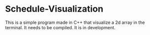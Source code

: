 # Schedule-Visualization
This is a simple program made in C++ that visualize a 2d array in the terminal. 
It needs to be compiled. It is in development.
